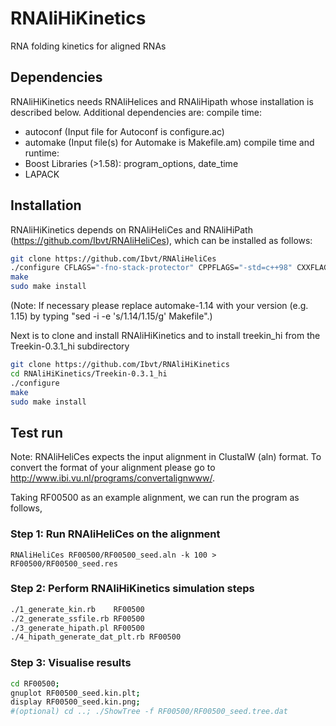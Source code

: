 # RNAliHiKinetics
RNA folding kinetics for aligned RNAs

## Dependencies
RNAliHiKinetics needs RNAliHelices and RNAliHipath whose installation is described below. Additional dependencies are:
compile time:
* autoconf (Input file for Autoconf is configure.ac)
* automake (Input file(s) for Automake is Makefile.am)
compile time and runtime:
* Boost Libraries (>1.58): program_options, date_time
* LAPACK 

## Installation
RNAliHiKinetics depends on RNAliHeliCes and RNAliHiPath (https://github.com/Ibvt/RNAliHeliCes), which can be installed as follows:

```sh
git clone https://github.com/Ibvt/RNAliHeliCes
./configure CFLAGS="-fno-stack-protector" CPPFLAGS="-std=c++98" CXXFLAGS="-std=c++98 -fno-stack-protector"
make
sudo make install
```

(Note: If necessary please replace automake-1.14 with your version (e.g. 1.15) by typing "sed -i -e 's/1.14/1.15/g' Makefile".)

Next is to clone and install RNAliHiKinetics and to install treekin_hi from the Treekin-0.3.1_hi subdirectory
```sh
git clone https://github.com/Ibvt/RNAliHiKinetics
cd RNAliHiKinetics/Treekin-0.3.1_hi
./configure
make
sudo make install
```

## Test run
Note: RNAliHeliCes expects the input alignment in ClustalW (aln) format. To convert the format of your alignment please go to http://www.ibi.vu.nl/programs/convertalignwww/.


Taking RF00500 as an example alignment, we can run the program as follows,

### Step 1: Run RNAliHeliCes on the alignment
```RNAliHeliCes RF00500/RF00500_seed.aln -k 100 > RF00500/RF00500_seed.res```

### Step 2: Perform RNAliHiKinetics simulation steps
```sh
./1_generate_kin.rb    RF00500
./2_generate_ssfile.rb RF00500
./3_generate_hipath.pl RF00500
./4_hipath_generate_dat_plt.rb RF00500
```

### Step 3: Visualise results 
```sh
cd RF00500;
gnuplot RF00500_seed.kin.plt;
display RF00500_seed.kin.png;
#(optional) cd ..; ./ShowTree -f RF00500/RF00500_seed.tree.dat
```

